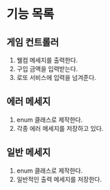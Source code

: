 # 기능 목록

## 게임 컨트롤러
1. 웰컴 메세지를 출력한다.
2. 구입 금액을 입력받는다.
3. 로또 서비스에 입력을 넘겨준다.

## 에러 메세지
1. enum 클래스로 제작한다.
2. 각종 에러 메세지를 저장하고 있다.

## 일반 메세지
1. enum 클래스로 제작한다.
2. 일반적인 출력 메세지를 저장한다.